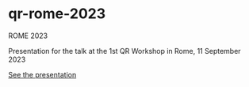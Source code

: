 # qr-rome-2023
ROME 2023

Presentation for the talk at the 1st QR Workshop in Rome, 11 September 2023

<A HREF = "https://domenicovistocco.it/2023-qr-rome/qr-rome-2023-lecture.html" TARGET = "_BLANK">See the presentation</A>
